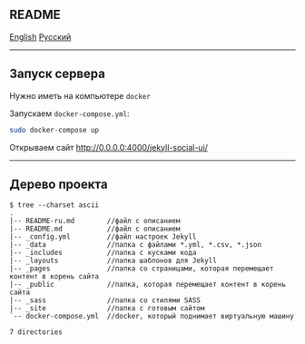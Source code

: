 ## README

[English](README.md) [Русский](README-ru.md)

---

## Запуск сервера

Нужно иметь на компьютере `docker`

Запускаем `docker-compose.yml`:

```bash
sudo docker-compose up
```

Открываем сайт http://0.0.0.0:4000/jekyll-social-ui/

---

## Дерево проекта

```
$ tree --charset ascii
.
|-- README-ru.md        //файл с описанием  
|-- README.md           //файл с описанием
|-- _config.yml         //файл настроек Jekyll
|-- _data               //папка с файлами *.yml, *.csv, *.json
|-- _includes           //папка с кусками кода
|-- _layouts            //папка шаблонов для Jekyll
|-- _pages              //папка со страницами, которая перемещает контент в корень сайта
|-- _public             //папка, которая перемещает контент в корень сайта
|-- _sass               //папка со стилями SASS
|-- _site               //папка с готовым сайтом
`-- docker-compose.yml  //docker, который поднимает виртуальную машину

7 directories
```
